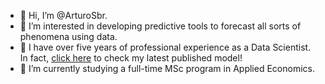 - 👋 Hi, I’m @ArturoSbr.
- 👀 I’m interested in developing predictive tools to forecast all sorts of phenomena using data.
- 🚀 I have over five years of professional experience as a Data Scientist. In fact, [click here](https://developer.circulodecredito.com.mx/productos/fintech-score) to check my latest published model!
- 🌱 I’m currently studying a full-time MSc program in Applied Economics.
